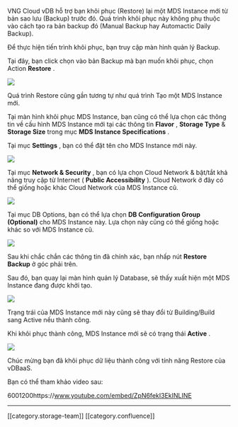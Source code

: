 VNG Cloud vDB hỗ trợ bạn khôi phục (Restore) lại một MDS Instance mới từ bản sao lưu (Backup) trước đó. Quá trình khôi phục này không phụ thuộc vào cách tạo ra bản backup đó (Manual Backup hay Automactic Daily Backup).

Để thực hiện tiến trình khôi phục, bạn truy cập màn hình quản lý Backup.

Tại đây, bạn click chọn vào bản Backup mà bạn muốn khôi phục, chọn Action  **Restore** .

![](images/storage/image2020-2-21_10-45-27.png)



Quá trình Restore cũng gần tương tự như quá trình Tạo một MDS Instance mới.

Tại màn hình khôi phục MDS Instance, bạn cũng có thể lựa chọn các thông tin về cấu hình MDS Instance mới tại các thông tin  **Flavor** ,  **Storage Type**  &  **Storage Size**  trong mục  **MDS Instance Specifications** .

Tại mục  **Settings** , bạn có thể đặt tên cho MDS Instance mới này.

![](images/storage/image2020-2-21_10-46-5.png)



Tại mục  **Network & Security** , bạn có lựa chọn Cloud Network & bật/tắt khả năng truy cập từ Internet ( **Public Accessibility** ). Cloud Network ở đây có thể giống hoặc khác Cloud Network của MDS Instance cũ.

![](images/storage/image2020-2-21_10-47-23.png)



Tại mục DB Options, bạn có thể lựa chọn  **DB Configuration Group (Optional)**  cho MDS Instance này. Lựa chọn này cũng có thể giống hoặc khác so với MDS Instance cũ.

![](images/storage/image2020-2-21_10-46-57.png)



Sau khi chắc chắn các thông tin đã chính xác, bạn nhấp nút  **Restore Backup**  ở góc phải trên.

Sau đó, bạn quay lại màn hình quản lý Database, sẽ thấy xuất hiện một MDS Instance đang được khởi tạo.

![](images/storage/image2020-2-21_10-48-22.png)



Trạng trái của MDS Instance mới này cũng sẽ thay đổi từ Building/Build sang Active nếu thành công.

Khi khôi phục thành công, MDS Instance mới sẽ có trạng thái  **Active** .

![](images/storage/image2020-2-21_10-51-24.png)



Chúc mừng bạn đã khôi phục dữ liệu thành công với tính năng Restore của vDBaaS.

Bạn có thể tham khảo video sau:



6001200https://www.youtube.com/embed/ZpN6fekI3EkINLINE





*****

[[category.storage-team]] 
[[category.confluence]] 
